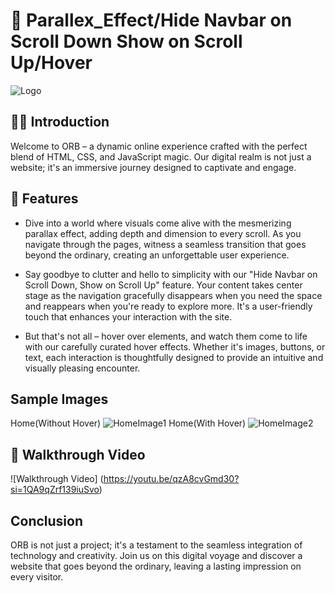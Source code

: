 # 🔆 Parallex_Effect/Hide Navbar on Scroll Down Show on Scroll Up/Hover

![Logo](https://github.com/nickwinbritto/Parallex_Effect/assets/115567222/ae7e1a59-ce4a-4ae8-9c71-32d35c813730)

##  👋🏼 Introduction

Welcome to ORB – a dynamic online experience crafted with the perfect blend of HTML, CSS, and JavaScript magic. Our digital realm is not just a website; it's an immersive journey designed to captivate and engage.

## 🎡 Features

- Dive into a world where visuals come alive with the mesmerizing parallax effect, adding depth and dimension to every scroll. As you navigate through the pages, witness a seamless transition that goes beyond the ordinary, creating an unforgettable user experience.

- Say goodbye to clutter and hello to simplicity with our "Hide Navbar on Scroll Down, Show on Scroll Up" feature. Your content takes center stage as the navigation gracefully disappears when you need the space and reappears when you're ready to explore more. It's a user-friendly touch that enhances your interaction with the site.

- But that's not all – hover over elements, and watch them come to life with our carefully curated hover effects. Whether it's images, buttons, or text, each interaction is thoughtfully designed to provide an intuitive and visually pleasing encounter.

## Sample Images
Home(Without Hover)
![HomeImage1](https://github.com/nickwinbritto/Parallex_Effect/assets/115567222/97ad89ce-0188-4bf7-8a83-4b39c24d02de)
Home(With Hover)
![HomeImage2](https://github.com/nickwinbritto/Parallex_Effect/assets/115567222/94ed837b-bf65-43d4-b1c3-f0d5bf636813)

## 🐾  Walkthrough Video

![Walkthrough Video] (https://youtu.be/qzA8cvGmd30?si=1QA9qZrf139iuSvo)

## Conclusion

ORB is not just a project; it's a testament to the seamless integration of technology and creativity. Join us on this digital voyage and discover a website that goes beyond the ordinary, leaving a lasting impression on every visitor.
























